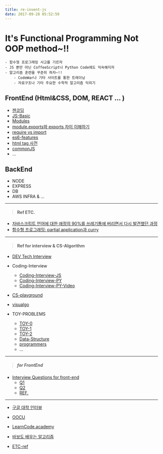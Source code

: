 ```yaml
---
title: re-invent-js
date: 2017-09-28 05:52:59
---
```


It's Functional Programming Not OOP method~!!
=====
	- 함수형 프로그래밍 사고를 기르자
	- JS 뿐만 아닌 CoffeeScript나 Python Code에도 익숙해지자
	- 알고리즘 훈련을 꾸준히 하자~!!
		- CodeWar나 기타 사이트를 통한 트레이닝
		- 자료구조나 기타 주요한 수학적 알고리즘 익히기

## FrontEnd (Html&CSS, DOM, REACT ... )
- [젠코딩](http://webclub.tistory.com/355)
- [JS-Basic](https://www.codecademy.com/articles/bwa-javascript-reference)
- [Modules](https://www.codecademy.com/courses/intermediate-javascript-modules/lessons/modules/exercises/review?action=lesson_resume&program_content_id=f76141681ae1fe73defa7f1003aa5dcc&program_id=6b0a63280379cf8f3763afb1fccd186e)
- [module.exports와 exports 차이 이해하기](https://jongmin92.github.io/2016/08/25/Node/module-exports_exports/)
- [require vs import](https://hackernoon.com/import-export-default-require-commandjs-javascript-nodejs-es6-vs-cheatsheet-different-tutorial-example-5a321738b50f/)
- [es6-features](http://es6-features.org/#BlockScopedVariables)
- [html tag 사전](https://opentutorials.org/module/552)
- [commonJS](http://programmingsummaries.tistory.com/321)
- ...



## BackEnd
- NODE
- EXPRESS
- DB
- AWS INFRA & ...


---
> #### Ref ETC.

- [자바스크립트 언어에 대한 애정의 90%를 쓰레기통에 버리면서 다시 발견했던 과정](https://rhostem.github.io/posts/2017-09-how-i-rediscovered-my-love-for-java-script-after-throwing-90-of-it-in-the-trash/)
- [함수형 프로그래밍: partial application과 curry](https://rhostem.github.io/posts/2017-04-20-curry-and-partial-application/)


- - -

> #### Ref for interview & CS-Algorithm

- [DEV Tech Interview](https://github.com/chan48/Dev_Beginner_Interview_Question)
- Coding-Interview
	- [Coding-Interview-JS](https://github.com/chan48/JavaScript-interview-6th-Edition)
	- [Coding-Interview-PY](https://github.com/chan48/Python-interview-CtCI-6th-Edition)
	- [Coding-Interview-PY-Video](https://www.youtube.com/user/TheEasyoung/playlists)
	
- [CS-playground](http://cs-playground-react.surge.sh/)
- [visualgo](https://visualgo.net/ko)

- TOY-PROBLEMS
	- [TOY-0](https://github.com/chan48/toy_mornig_problems_0)
	- [TOY-1](https://github.com/chan48/toy-problems-1)
	- [TOY-2](https://github.com/chan48/toy-problems-2)
	- [Data-Structure](https://github.com/chan48/toy-problems-data-structure-ex1)
	- [programmers](https://programmers.co.kr/learn/challenges)
	- ... 

- - -

> ##### for FrontEnd

- [Interview Questions for front-end](http://www.thatjsdude.com/interview/index.html)
	- [Q1](https://github.com/chan48/Interview-Front-end-Developer-Questions-KR-1/tree/master/Translations/Korean)
	- [Q2](https://github.com/chan48/Interview-Front-end-Developer-Questions-EN-2)
	- [REF.](https://github.com/chan48/toy-problems-hackreactor)

-----

- [구글 대학 인터뷰](https://github.com/chan48/interview-coding-G-university/blob/master/translations/README-ko.md)
- [OOCU](https://github.com/chan48/computer-science-interview/blob/master/extras/courses.md)

- [LearnCode.academy](https://www.youtube.com/user/learncodeacademy)
- [바보도 배우는 알고리즘](https://www.youtube.com/channel/UCcMW283tl-0u9ZZSwOvkupQ/playlists)
- [ETC-ref](https://github.com/mission-peace/interview/wiki)



